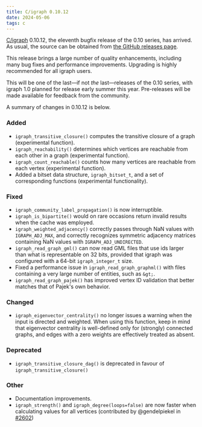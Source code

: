 ```yaml
---
title: C/igraph 0.10.12
date: 2024-05-06
tags: c
---
```


[C/igraph](https://igraph.org/c/) 0.10.12, the eleventh bugfix release of the 0.10 series, has arrived.
As usual, the source can be obtained from [the GitHub releases page](https://github.com/igraph/igraph/releases/tag/0.10.12).

This release brings a large number of quality enhancements, including many bug fixes and performance improvements. Upgrading is highly recommended for all igraph users.

This will be one of the last—if not _the_ last—releases of the 0.10 series, with igraph 1.0 planned for release early summer this year. Pre-releases will be made available for feedback from the community.

A summary of changes in 0.10.12 is below.

<!--more-->

### Added

 - `igraph_transitive_closure()` computes the transitive closure of a graph (experimental function).
 - `igraph_reachability()` determines which vertices are reachable from each other in a graph (experimental function).
 - `igraph_count_reachable()` counts how many vertices are reachable from each vertex (experimental function).
 - Added a bitset data structure, `igraph_bitset_t`, and a set of corresponding functions (experimental functionality).

### Fixed

 - `igraph_community_label_propagation()` is now interruptible.
 - `igraph_is_bipartite()` would on rare occasions return invalid results when the cache was employed.
 - `igraph_weighted_adjacency()` correctly passes through NaN values with `IGRAPH_ADJ_MAX`, and correctly recognizes symmetric adjacency matrices containing NaN values with `IGRAPH_ADJ_UNDIRECTED`.
 - `igraph_read_graph_gml()` can now read GML files that use ids larger than what is representable on 32 bits, provided that igraph was configured with a 64-bit `igraph_integer_t` size.
 - Fixed a performance issue in `igraph_read_graph_graphml()` with files containing a very large number of entities, such as `&gt;`.
 - `igraph_read_graph_pajek()` has improved vertex ID validation that better matches that of Pajek's own behavior.

### Changed

 - `igraph_eigenvector_centrality()` no longer issues a warning when the input is directed and weighted. When using this function, keep in mind that eigenvector centrality is well-defined only for (strongly) connected graphs, and edges with a zero weights are effectively treated as absent.

### Deprecated

 - `igraph_transitive_closure_dag()` is deprecated in favour of `igraph_transitive_closure()`

### Other

 - Documentation improvements.
 - `igraph_strength()` and `igraph_degree(loops=false)` are now faster when calculating values for all vertices (contributed by @gendelpiekel in [#2602](https://github.com/igraph/igraph/pull/2602))
